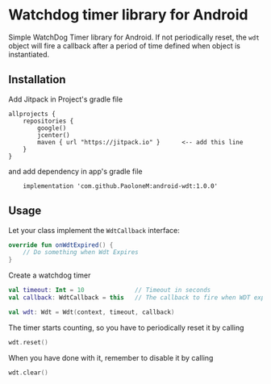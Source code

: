 # Watchdog timer library for Android

Simple WatchDog Timer library for Android. If not periodically reset, the ```wdt``` object will fire a callback after a period of time defined when object is instantiated.

## Installation

Add Jitpack in Project's gradle file

```
allprojects {
    repositories {
        google()
        jcenter()
        maven { url "https://jitpack.io" }      <-- add this line
    }
}
```
and add dependency in app's gradle file
```
    implementation 'com.github.PaoloneM:android-wdt:1.0.0'
```

## Usage

Let your class implement the ```WdtCallback``` interface:
```kotlin
override fun onWdtExpired() {
    // Do something when Wdt Expires
}
```
Create a watchdog timer 

```kotlin
val timeout: Int = 10              // Timeout in seconds
val callback: WdtCallback = this   // The callback to fire when WDT expires

val wdt: Wdt = Wdt(context, timeout, callback)

```

The timer starts counting, so you have to periodically reset it by calling

```kotlin
wdt.reset()
```

When you have done with it, remember to disable it by calling
```kotlin
wdt.clear()
```
